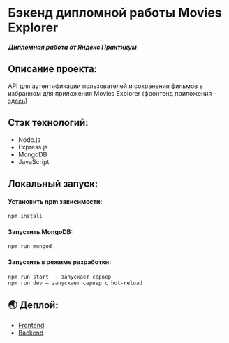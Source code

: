 # Бэкенд дипломной работы Movies Explorer

***Дипломная работа от Яндекс Практикум***

## Описание проекта:
API для аутентификации пользователей и сохранения фильмов в избранном для приложения Movies Explorer (фронтенд приложения - [здесь](https://github.com/NatalieKalinkina/movies-explorer-frontend))

## Стэк технологий:
* Node.js
* Express.js
* MongoDB
* JavaScript

## Локальный запуск:

#### Установить npm зависимости:

```
npm install
```

#### Запустить MongoDB:

```
npm run mongod
```

#### Запустить в режиме разработки:

```
npm run start  — запускает сервер
npm run dev — запускает сервер с hot-reload
```

  ## 🌏 Деплой:
* [Frontend](https://movies-explorer-frontend-3syg.onrender.com/)
* [Backend](https://movies-explorer-api-7rz0.onrender.com)
